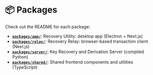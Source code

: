 # 📦 Packages

Check out the README for each package:

- [**`packages/app/`**](app/): Recovery Utility: desktop app (Electron + Next.js)
- [**`packages/relay/`**](relay/): Recovery Relay: browser-based transaction client (Next.js)
- [**`packages/server/`**](server/): Key Recovery and Derivation Server (compiled Python)
- [**`packages/shared/`**](shared/): Shared frontend components and utilities (TypeScript)
